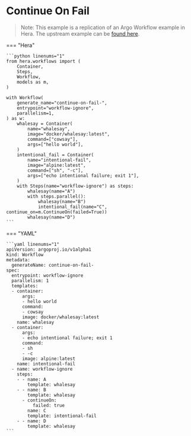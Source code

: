 # Continue On Fail

> Note: This example is a replication of an Argo Workflow example in Hera. The upstream example can be [found here](https://github.com/argoproj/argo-workflows/blob/master/examples/continue-on-fail.yaml).




=== "Hera"

    ```python linenums="1"
    from hera.workflows import (
        Container,
        Steps,
        Workflow,
        models as m,
    )

    with Workflow(
        generate_name="continue-on-fail-",
        entrypoint="workflow-ignore",
        parallelism=1,
    ) as w:
        whalesay = Container(
            name="whalesay",
            image="docker/whalesay:latest",
            command=["cowsay"],
            args=["hello world"],
        )
        intentional_fail = Container(
            name="intentional-fail",
            image="alpine:latest",
            command=["sh", "-c"],
            args=["echo intentional failure; exit 1"],
        )
        with Steps(name="workflow-ignore") as steps:
            whalesay(name="A")
            with steps.parallel():
                whalesay(name="B")
                intentional_fail(name="C", continue_on=m.ContinueOn(failed=True))
            whalesay(name="D")
    ```

=== "YAML"

    ```yaml linenums="1"
    apiVersion: argoproj.io/v1alpha1
    kind: Workflow
    metadata:
      generateName: continue-on-fail-
    spec:
      entrypoint: workflow-ignore
      parallelism: 1
      templates:
      - container:
          args:
          - hello world
          command:
          - cowsay
          image: docker/whalesay:latest
        name: whalesay
      - container:
          args:
          - echo intentional failure; exit 1
          command:
          - sh
          - -c
          image: alpine:latest
        name: intentional-fail
      - name: workflow-ignore
        steps:
        - - name: A
            template: whalesay
        - - name: B
            template: whalesay
          - continueOn:
              failed: true
            name: C
            template: intentional-fail
        - - name: D
            template: whalesay
    ```

